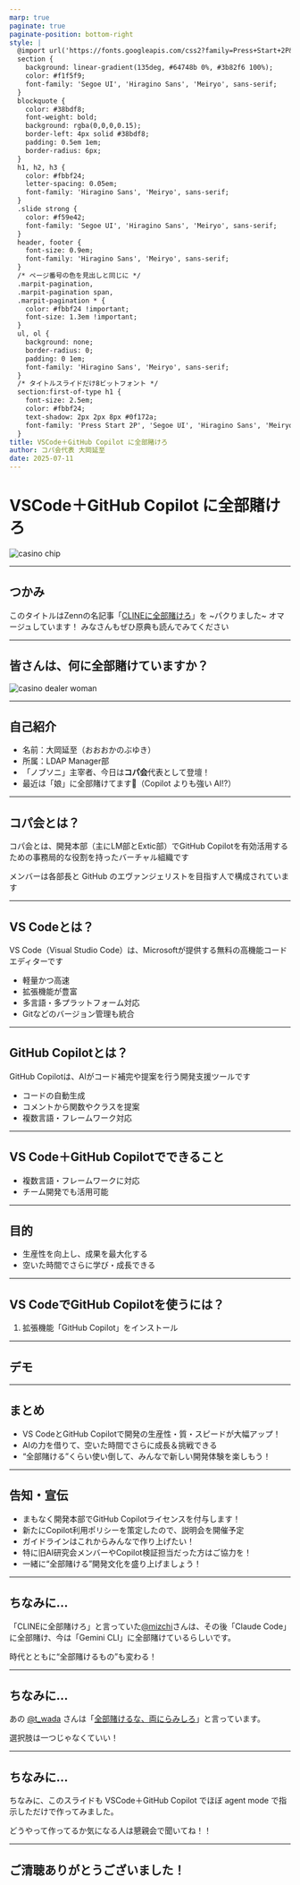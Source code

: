 ```yaml
---
marp: true
paginate: true
paginate-position: bottom-right
style: |
  @import url('https://fonts.googleapis.com/css2?family=Press+Start+2P&display=swap');
  section {
    background: linear-gradient(135deg, #64748b 0%, #3b82f6 100%);
    color: #f1f5f9;
    font-family: 'Segoe UI', 'Hiragino Sans', 'Meiryo', sans-serif;
  }
  blockquote {
    color: #38bdf8;
    font-weight: bold;
    background: rgba(0,0,0,0.15);
    border-left: 4px solid #38bdf8;
    padding: 0.5em 1em;
    border-radius: 6px;
  }
  h1, h2, h3 {
    color: #fbbf24;
    letter-spacing: 0.05em;
    font-family: 'Hiragino Sans', 'Meiryo', sans-serif;
  }
  .slide strong {
    color: #f59e42;
    font-family: 'Segoe UI', 'Hiragino Sans', 'Meiryo', sans-serif;
  }
  header, footer {
    font-size: 0.9em;
    font-family: 'Hiragino Sans', 'Meiryo', sans-serif;
  }
  /* ページ番号の色を見出しと同じに */
  .marpit-pagination,
  .marpit-pagination span,
  .marpit-pagination * {
    color: #fbbf24 !important;
    font-size: 1.3em !important;
  }
  ul, ol {
    background: none;
    border-radius: 0;
    padding: 0 1em;
    font-family: 'Hiragino Sans', 'Meiryo', sans-serif;
  }
  /* タイトルスライドだけ8ビットフォント */
  section:first-of-type h1 {
    font-size: 2.5em;
    color: #fbbf24;
    text-shadow: 2px 2px 8px #0f172a;
    font-family: 'Press Start 2P', 'Segoe UI', 'Hiragino Sans', 'Meiryo', sans-serif;
  }
title: VSCode＋GitHub Copilot に全部賭けろ
author: コパ会代表 大岡延至
date: 2025-07-11
---
```








<!-- タイトルスライド -->
# VSCode＋GitHub Copilot に全部賭けろ

![casino chip](casino_chip.png)

---

## つかみ

このタイトルはZennの名記事「[CLINEに全部賭けろ](https://zenn.dev/mizchi/articles/all-in-on-cline)」を ~パクりました~ オマージュしています！
みなさんもぜひ原典も読んでみてください

---


## 皆さんは、何に全部賭けていますか？

![casino dealer woman](casino_dealer_woman.png)

---



## 自己紹介

- 名前：大岡延至（おおおかのぶゆき）
- 所属：LDAP Manager部
- 「ノブソニ」主宰者、今日は**コパ会**代表として登壇！
- 最近は「娘」に全部賭けてます👧（Copilot よりも強い AI!?）

---

## コパ会とは？

コパ会とは、開発本部（主にLM部とExtic部）でGitHub Copilotを有効活用するための事務局的な役割を持ったバーチャル組織です

メンバーは各部長と GitHub のエヴァンジェリストを目指す人で構成されています

---

## VS Codeとは？

VS Code（Visual Studio Code）は、Microsoftが提供する無料の高機能コードエディターです
- 軽量かつ高速
- 拡張機能が豊富
- 多言語・多プラットフォーム対応
- Gitなどのバージョン管理も統合

---

## GitHub Copilotとは？

GitHub Copilotは、AIがコード補完や提案を行う開発支援ツールです
- コードの自動生成
- コメントから関数やクラスを提案
- 複数言語・フレームワーク対応
---

## VS Code＋GitHub Copilotでできること
- 複数言語・フレームワークに対応
- チーム開発でも活用可能

---

## 目的

- 生産性を向上し、成果を最大化する
- 空いた時間でさらに学び・成長できる
---
## VS CodeでGitHub Copilotを使うには？

1. 拡張機能「GitHub Copilot」をインストール
---
## デモ

---

## まとめ

- VS CodeとGitHub Copilotで開発の生産性・質・スピードが大幅アップ！
- AIの力を借りて、空いた時間でさらに成長＆挑戦できる
- “全部賭ける”くらい使い倒して、みんなで新しい開発体験を楽しもう！

---

## 告知・宣伝

- まもなく開発本部でGitHub Copilotライセンスを付与します！
- 新たにCopilot利用ポリシーを策定したので、説明会を開催予定
- ガイドラインはこれからみんなで作り上げたい！
- 特に旧AI研究会メンバーやCopilot検証担当だった方はご協力を！
- 一緒に“全部賭ける”開発文化を盛り上げましょう！

---

## ちなみに…


「CLINEに全部賭けろ」と言っていた[@mizchi](https://x.com/mizchi)さんは、その後「Claude Code」に全部賭け、今は「Gemini CLI」に全部賭けているらしいです。


時代とともに“全部賭けるもの”も変わる！

---



## ちなみに…



あの [@t_wada](https://x.com/t_wada) さんは「[全部賭けるな、両にらみしろ](https://speakerdeck.com/twada/agentic-software-engineering-findy-2025-07-edition?slide=40)」と言っています。



選択肢は一つじゃなくていい！

---

## ちなみに…

ちなみに、このスライドも VSCode＋GitHub Copilot でほぼ agent mode で指示しただけで作ってみました。


どうやって作ってるか気になる人は懇親会で聞いてね！！

---

## ご清聴ありがとうございました！